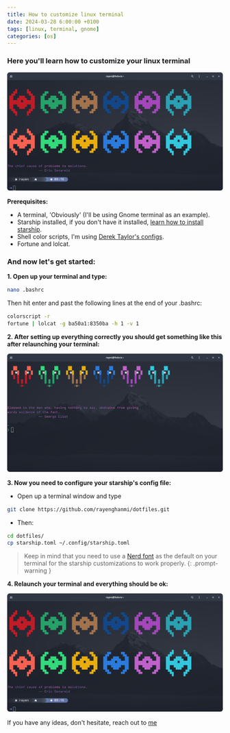 ```yaml
---
title: How to customize linux terminal
date: 2024-03-28 6:00:00 +0100
tags: [linux, terminal, gnome]
categories: [os]
---
```


### Here you'll learn how to customize your linux terminal
![Linux terminal](assets/img/linux/1.png)

**Prerequisites:**
- A terminal, 'Obviously' (I'll be using Gnome terminal as an example).
- Starship installed, if you don't have it installed, [learn how to install starship](https://starship.rs/#prerequisites).
- Shell color scripts, I'm using [Derek Taylor's configs](https://gitlab.com/dwt1/shell-color-scripts#installing-shell-color-scripts-on-fedora).
- Fortune and lolcat.

### And now let's get started:

**1. Open up your terminal and type:**
```bash
nano .bashrc
```
Then hit enter and past the following lines at the end of your .bashrc:
```bash
colorscript -r
fortune | lolcat -g ba50a1:8350ba -h 1 -v 1
```

**2. After setting up everything correctly you should get something like this after relaunching your terminal:**

![Linux terminal](assets/img/linux/2.png)

**3. Now you need to configure your starship's config file:**
- Open up a terminal window and type
```bash
git clone https://github.com/rayenghanmi/dotfiles.git
```
- Then:
```bash
cd dotfiles/
cp starship.toml ~/.config/starship.toml
```

> Keep in mind that you need to use a [Nerd font](https://www.nerdfonts.com/font-downloads) as the default on your terminal for the starship customizations to work properly.
{: .prompt-warning }

**4. Relaunch your terminal and everything should be ok:**

![Linux terminal](assets/img/linux/3.png)

If you have any ideas, don't hesitate, reach out to [me](https://facebook.com/rayen.ghanmi.23)